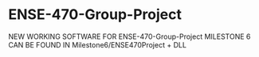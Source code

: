 # ENSE-470-Group-Project

NEW WORKING SOFTWARE FOR ENSE-470-Group-Project MILESTONE 6 CAN BE FOUND IN Milestone6/ENSE470Project + DLL

